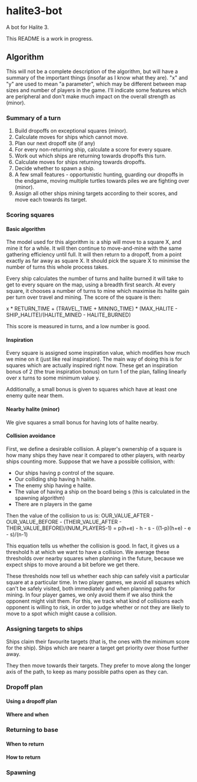 # halite3-bot
A bot for Halite 3.

This README is a work in progress.

## Algorithm
This will not be a complete description of the algorithm, but will have a summary of the important things (insofar as I know what they are). "x" and "y" are used to mean "a parameter", which may be different between map sizes and number of players in the game. I'll indicate some features which are peripheral and don't make much impact on the overall strength as (minor).

### Summary of a turn
1. Build dropoffs on exceptional squares (minor).
2. Calculate moves for ships which cannot move.
4. Plan our next dropoff site (if any)
5. For every non-returning ship, calculate a score for every square.
6. Work out which ships are returning towards dropoffs this turn.
7. Calculate moves for ships returning towards dropoffs.
8. Decide whether to spawn a ship.
9. A few small features - opportunistic hunting, guarding our dropoffs in the endgame, moving multiple turtles towards piles we are fighting over (minor).
10. Assign all other ships mining targets according to their scores, and move each towards its target.

### Scoring squares
#### Basic algorithm
The model used for this algorithm is: a ship will move to a square X, and mine it for a while. It will then continue to move-and-mine with the same gathering efficiency until full. It will then return to a dropoff, from a point exactly as far away as square X. It should pick the square X to minimise the number of turns this whole process takes.

Every ship calculates the number of turns and halite burned it will take to get to every square on the map, using a breadth first search. At every square, it chooses a number of turns to mine which maximise its halite gain per turn over travel and mining. The score of the square is then:

x * RETURN_TIME + (TRAVEL_TIME + MINING_TIME) * (MAX_HALITE - SHIP_HALITE)/(HALITE_MINED - HALITE_BURNED)

This score is measured in turns, and a low number is good.

#### Inspiration
Every square is assigned some inspiration value, which modifies how much we mine on it (just like real inspiration). The main way of doing this is for squares which are actually inspired right now. These get an inspiration bonus of 2 (the true inspiration bonus) on turn 1 of the plan, falling linearly over x turns to some minimum value y.

Additionally, a small bonus is given to squares which have at least one enemy quite near them.

#### Nearby halite (minor)
We give squares a small bonus for having lots of halite nearby.

#### Collision avoidance
First, we define a desirable collision. A player's ownership of a square is how many ships they have near it compared to other players, with nearby ships counting more. Suppose that we have a possible collision, with:
* Our ships having p control of the square.
* Our colliding ship having h halite.
* The enemy ship having e halite.
* The value of having a ship on the board being s (this is calculated in the spawning algorithm)
* There are n players in the game

Then the value of the collision to us is:
OUR_VALUE_AFTER - OUR_VALUE_BEFORE - (THEIR_VALUE_AFTER - THEIR_VALUE_BEFORE)/(NUM_PLAYERS-1) = p(h+e) - h - s - ((1-p)(h+e) - e - s)/(n-1)

This equation tells us whether the collision is good. In fact, it gives us a threshold h at which we want to have a collision. We average these thresholds over nearby squares when planning in the future, because we expect ships to move around a bit before we get there.

These thresholds now tell us whether each ship can safely visit a particular square at a particular time. In two player games, we avoid all squares which can't be safely visited, both immediately and when planning paths for mining. In four player games, we only avoid them if we also think the opponent might visit them. For this, we track what kind of collisions each opponent is willing to risk, in order to judge whether or not they are likely to move to a spot which might cause a collision.

### Assigning targets to ships
Ships claim their favourite targets (that is, the ones with the minimum score for the ship). Ships which are nearer a target get priority over those further away.

They then move towards their targets. They prefer to move along the longer axis of the path, to keep as many possible paths open as they can.

### Dropoff plan
#### Using a dropoff plan
#### Where and when

### Returning to base
#### When to return
#### How to return

### Spawning


